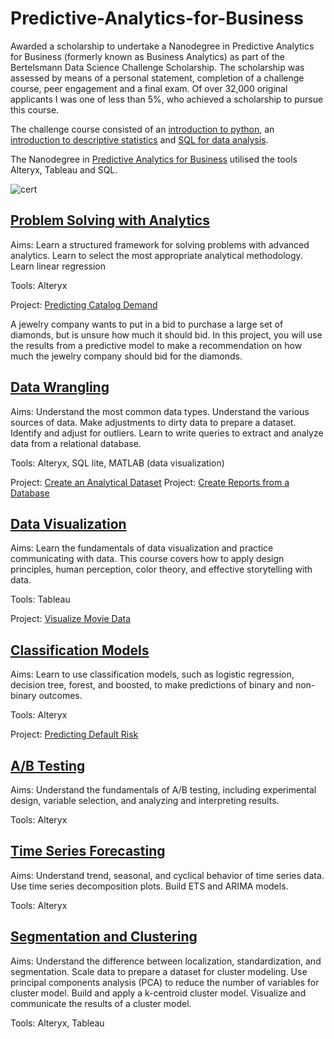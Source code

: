 # Predictive-Analytics-for-Business

Awarded a scholarship to undertake a Nanodegree in Predictive Analytics for Business (formerly known as Business Analytics) as part of the Bertelsmann Data Science Challenge Scholarship. The scholarship was assessed by means of a personal statement, completion of a challenge course, peer engagement and a final exam. Of over 32,000 original applicants I was one of less than 5%, who achieved a scholarship to pursue this course.

The challenge course consisted of an [introduction to python](https://eu.udacity.com/course/introduction-to-python--ud1110), an [introduction to descriptive statistics](https://eu.udacity.com/course/intro-to-descriptive-statistics--ud827) and [SQL for data analysis](https://eu.udacity.com/course/sql-for-data-analysis--ud198).

The Nanodegree in [Predictive Analytics for Business](https://www.udacity.com/course/business-analyst-nanodegree--nd008-ent)
 utilised the tools Alteryx, Tableau and SQL. 

![cert](https://github.com/SJG88/Predictive-Analytics-for-Business/blob/master/Certificate.jpg)

## [Problem Solving with Analytics](https://eu.udacity.com/course/problem-solving-with-advanced-analytics--ud976)

Aims: Learn a structured framework for solving problems with advanced analytics. Learn to select the most appropriate analytical methodology. Learn linear regression

Tools: Alteryx

Project: [Predicting Catalog Demand](https://github.com/SJG88/Predictive-Analytics-for-Business/tree/master/Problem%20Solving%20with%20Analytics)

A jewelry company wants to put in a bid to purchase a large set of diamonds, but is unsure how much it should bid. In this project, you will use the results from a predictive model to make a recommendation on how much the jewelry company should bid for the diamonds.

## [Data Wrangling](https://eu.udacity.com/course/creating-an-analytical-dataset--ud977)

Aims: Understand the most common data types. Understand the various sources of data. Make adjustments to dirty data to prepare a dataset. Identify and adjust for outliers. Learn to write queries to extract and analyze data from a relational database. 

Tools: Alteryx, SQL lite, MATLAB (data visualization)

Project: [Create an Analytical Dataset](https://github.com/SJG88/Predictive-Analytics-for-Business/tree/master/Data%20Wrangling)
Project: [Create Reports from a Database](https://github.com/SJG88/Predictive-Analytics-for-Business/tree/master/Data%20Wrangling)

## [Data Visualization](https://eu.udacity.com/course/data-visualization-in-tableau--ud1006)

Aims: Learn the fundamentals of data visualization and practice communicating with data. This course covers how to apply design principles, human perception, color theory, and effective storytelling with data. 

Tools: Tableau

Project: [Visualize Movie Data](https://github.com/SJG88/Predictive-Analytics-for-Business/tree/master/Data%20Visualization)

## [Classification Models](https://eu.udacity.com/course/classification-models--ud978)

Aims: Learn to use classification models, such as logistic regression, decision tree, forest, and boosted, to make predictions of binary and non-binary outcomes.

Tools: Alteryx

Project: [Predicting Default Risk](https://github.com/SJG88/Predictive-Analytics-for-Business/tree/master/Classification%20Models)

## [A/B Testing](https://eu.udacity.com/course/ab-testing--ud979)

Aims: Understand the fundamentals of A/B testing, including experimental design, variable selection, and analyzing and interpreting results.

Tools: Alteryx

## [Time Series Forecasting](https://eu.udacity.com/course/time-series-forecasting--ud980)

Aims: Understand trend, seasonal, and cyclical behavior of time series data. Use time series decomposition plots. Build ETS and ARIMA models.

Tools: Alteryx

## [Segmentation and Clustering](https://eu.udacity.com/course/segmentation-and-clustering--ud981)

Aims: Understand the difference between localization, standardization, and segmentation. Scale data to prepare a dataset for cluster modeling. Use principal components analysis (PCA) to reduce the number of variables for cluster model. Build and apply a k-centroid cluster model. Visualize and communicate the results of a cluster model.

Tools: Alteryx, Tableau


